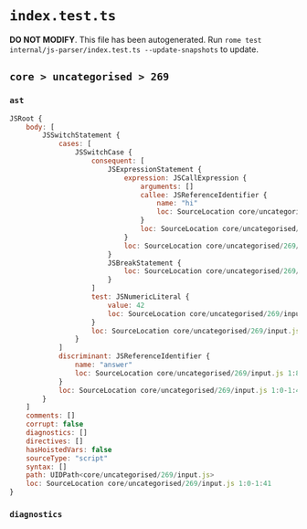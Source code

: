 # `index.test.ts`

**DO NOT MODIFY**. This file has been autogenerated. Run `rome test internal/js-parser/index.test.ts --update-snapshots` to update.

## `core > uncategorised > 269`

### `ast`

```javascript
JSRoot {
	body: [
		JSSwitchStatement {
			cases: [
				JSSwitchCase {
					consequent: [
						JSExpressionStatement {
							expression: JSCallExpression {
								arguments: []
								callee: JSReferenceIdentifier {
									name: "hi"
									loc: SourceLocation core/uncategorised/269/input.js 1:27-1:29 (hi)
								}
								loc: SourceLocation core/uncategorised/269/input.js 1:27-1:31
							}
							loc: SourceLocation core/uncategorised/269/input.js 1:27-1:32
						}
						JSBreakStatement {
							loc: SourceLocation core/uncategorised/269/input.js 1:33-1:39
						}
					]
					test: JSNumericLiteral {
						value: 42
						loc: SourceLocation core/uncategorised/269/input.js 1:23-1:25
					}
					loc: SourceLocation core/uncategorised/269/input.js 1:18-1:39
				}
			]
			discriminant: JSReferenceIdentifier {
				name: "answer"
				loc: SourceLocation core/uncategorised/269/input.js 1:8-1:14 (answer)
			}
			loc: SourceLocation core/uncategorised/269/input.js 1:0-1:41
		}
	]
	comments: []
	corrupt: false
	diagnostics: []
	directives: []
	hasHoistedVars: false
	sourceType: "script"
	syntax: []
	path: UIDPath<core/uncategorised/269/input.js>
	loc: SourceLocation core/uncategorised/269/input.js 1:0-1:41
}
```

### `diagnostics`

```

```
